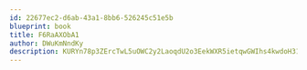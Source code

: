 ```yaml
---
id: 22677ec2-d6ab-43a1-8bb6-526245c51e5b
blueprint: book
title: F6RaAXObA1
author: DWuKmNndKy
description: KURYn78p3ZErcTwL5uOWC2y2LaoqdU2o3EekWXR5ietqwGWIhs4kwdoH314VRXgk0UL43to84h6OtqyxXAKAGIDHnLYmzKggzV7k
---
```

